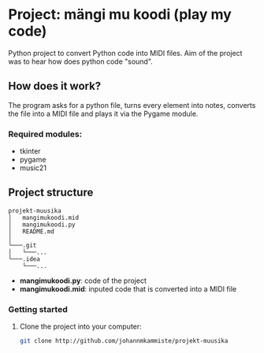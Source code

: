 # Project: mängi mu koodi (play my code)

Python project to convert Python code into MIDI files. Aim of the project was to hear how does python code "sound".

## How does it work?

The program asks for a python file, turns every element into notes, converts the file into a MIDI file and plays it via the Pygame module.

### Required modules:
- tkinter
- pygame
- music21

## Project structure

```
projekt-muusika
│   mangimukoodi.mid
│   mangimukoodi.py
│   README.md
│
└───.git
│   └───...
└───.idea 
    └───...

```
- **mangimukoodi.py**: code of the project
- **mangimukoodi.mid**: inputed code that is converted into a MIDI file 

### Getting started
1. Clone the project into your computer:
    ```sh
    git clone http://github.com/johannmkammiste/projekt-muusika
    ```
